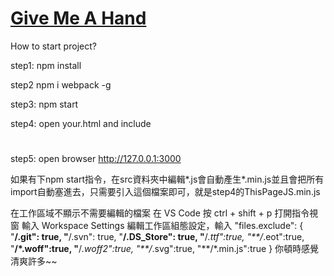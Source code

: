 # [Give Me A Hand](http://10.16.133.102:53515/StaticPage/Mission/index2.html) 

How to start project?

step1:
npm install 

step2
npm i webpack -g

step3:
npm start

step4: open your.html and include
# <script src="src/vendor.js"></script>
# <script src="https://maps.googleapis.com/maps/api/js?key=AIzaSyAd8CIfC7a5QepYroYyRMwYxPSRx1sd9yA"></script>
# <script src="src/ThisPageJS.min.js"></script>
# <script> //write jquery here </script>

step5: open browser
http://127.0.0.1:3000


如果有下npm start指令，在src資料夾中編輯*.js會自動產生*.min.js並且會把所有import自動塞進去，只需要引入這個檔案即可，就是step4的ThisPageJS.min.js


在工作區域不顯示不需要編輯的檔案
在 VS Code 按 ctrl + shift + p 打開指令視窗
輸入 Workspace Settings 編輯工作區組態設定，輸入
	"files.exclude": {
		"**/.git": true,
		"**/.svn": true,
		"**/.DS_Store": true,
		"**/*.ttf":true,
		"**/*.eot":true,
		"**/*.woff":true,
		"**/*.woff2":true,
		"**/*.svg":true,
		"**/*.min.js":true
	}
你頓時感覺清爽許多~~